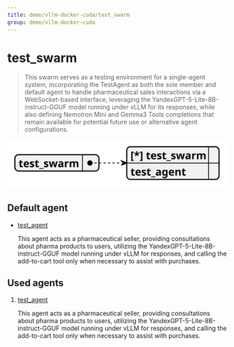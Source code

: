 ```yaml
---
title: demo/vllm-docker-cuda/test_swarm
group: demo/vllm-docker-cuda
---
```


# test_swarm

> This swarm serves as a testing environment for a single-agent system, incorporating the TestAgent as both the sole member and default agent to handle pharmaceutical sales interactions via a WebSocket-based interface, leveraging the YandexGPT-5-Lite-8B-instruct-GGUF model running under vLLM for its responses, while also defining Nemotron Mini and Gemma3 Tools completions that remain available for potential future use or alternative agent configurations.

![schema](./image/swarm_schema_test_swarm.svg)

## Default agent

 - [test_agent](./agent/test_agent.md)

	This agent acts as a pharmaceutical seller, providing consultations about pharma products to users, utilizing the YandexGPT-5-Lite-8B-instruct-GGUF model running under vLLM for responses, and calling the add-to-cart tool only when necessary to assist with purchases.

## Used agents

1. [test_agent](./agent/test_agent.md)

	This agent acts as a pharmaceutical seller, providing consultations about pharma products to users, utilizing the YandexGPT-5-Lite-8B-instruct-GGUF model running under vLLM for responses, and calling the add-to-cart tool only when necessary to assist with purchases.
